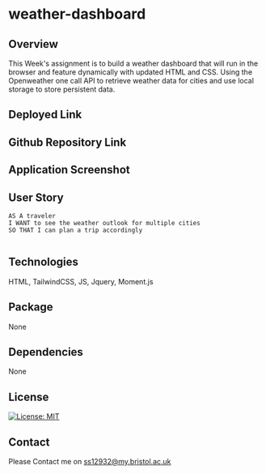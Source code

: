 # weather-dashboard

## Overview

This Week's assignment is to build a weather dashboard that will run in the browser and feature dynamically with updated HTML and CSS. Using the Openweather one call API to retrieve weather data for cities and use local storage to store persistent data.

## Deployed Link

## Github Repository Link

## Application Screenshot

## User Story

```
AS A traveler
I WANT to see the weather outlook for multiple cities
SO THAT I can plan a trip accordingly


```

## Technologies

HTML, TailwindCSS, JS, Jquery, Moment.js

## Package

None

## Dependencies

None

## License

[![License: MIT](https://img.shields.io/badge/License-MIT-yellow.svg)](https://opensource.org/licenses/MIT)

## Contact

Please Contact me on ss12932@my.bristol.ac.uk
